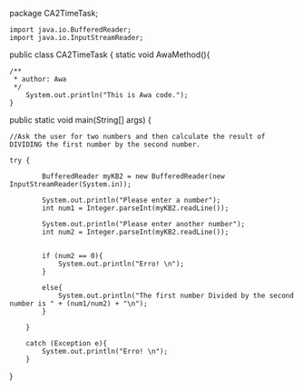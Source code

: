 package CA2TimeTask;

    import java.io.BufferedReader;
    import java.io.InputStreamReader;


public class CA2TimeTask {
    static void AwaMethod(){
    
    /**
     * author: Awa
     */
        System.out.println("This is Awa code.");
    }

 
 
 public static void main(String[] args) {
 
    //Ask the user for two numbers and then calculate the result of DIVIDING the first number by the second number.
 
    try {
            
            BufferedReader myKB2 = new BufferedReader(new InputStreamReader(System.in));
            
            System.out.println("Please enter a number");
            int num1 = Integer.parseInt(myKB2.readLine());
            
            System.out.println("Please enter another number");
            int num2 = Integer.parseInt(myKB2.readLine());
            
            
            if (num2 == 0){
                System.out.println("Erro! \n");
            }
            
            else{
                System.out.println("The first number Divided by the second number is " + (num1/num2) + "\n");
            }
            
        }
        
        catch (Exception e){
            System.out.println("Erro! \n");
        }
}

